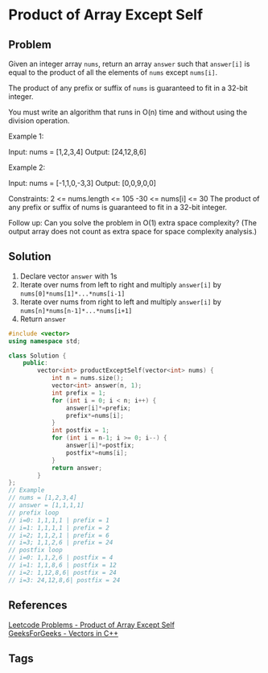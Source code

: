 # Product of Array Except Self

## Problem
Given an integer array `nums`, return an array `answer` such that `answer[i]` is equal to the product of all the elements of `nums` except `nums[i]`.

The product of any prefix or suffix of `nums` is guaranteed to fit in a 32-bit integer.

You must write an algorithm that runs in O(n) time and without using the division operation.

Example 1:

Input: nums = [1,2,3,4]
Output: [24,12,8,6]

Example 2:

Input: nums = [-1,1,0,-3,3]
Output: [0,0,9,0,0]

Constraints:
2 <= nums.length <= 105
-30 <= nums[i] <= 30
The product of any prefix or suffix of nums is guaranteed to fit in a 32-bit integer.

Follow up: Can you solve the problem in O(1) extra space complexity? (The output array does not count as extra space for space complexity analysis.)

## Solution
1. Declare vector `answer` with 1s  
2. Iterate over nums from left to right and multiply `answer[i]` by `nums[0]*nums[1]*...*nums[i-1]`  
2. Iterate over nums from right to left and multiply `answer[i]` by `nums[n]*nums[n-1]*...*nums[i+1]`  
3. Return `answer`  

```c++
#include <vector>
using namespace std;

class Solution {
    public:
        vector<int> productExceptSelf(vector<int> nums) {
            int n = nums.size();
            vector<int> answer(n, 1);
            int prefix = 1;
            for (int i = 0; i < n; i++) {
                answer[i]*=prefix;
                prefix*=nums[i];
            }
            int postfix = 1;
            for (int i = n-1; i >= 0; i--) {
                answer[i]*=postfix;
                postfix*=nums[i];
            }
            return answer;
        }
};
// Example
// nums = [1,2,3,4]
// answer = [1,1,1,1]
// prefix loop
// i=0: 1,1,1,1 | prefix = 1
// i=1: 1,1,1,1 | prefix = 2
// i=2; 1,1,2,1 | prefix = 6
// i=3; 1,1,2,6 | prefix = 24
// postfix loop
// i=0: 1,1,2,6 | postfix = 4
// i=1: 1,1,8,6 | postfix = 12
// i=2: 1,12,8,6| postfix = 24
// i=3: 24,12,8,6| postfix = 24
```

## References
[Leetcode Problems - Product of Array Except Self](https://leetcode.com/problems/product-of-array-except-self/)  
[GeeksForGeeks - Vectors in C++](https://www.geeksforgeeks.org/vector-in-cpp-stl/)  

## Tags
